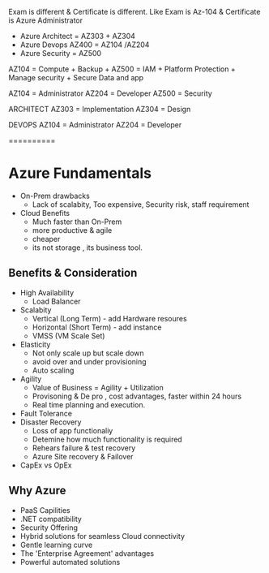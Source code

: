 

Exam is different & Certificate is different. 
Like Exam is Az-104 & Certificate is Azure Administrator 


- Azure Architect = AZ303 + AZ304
- Azure Devops AZ400 = AZ104 /AZ204
- Azure Security = AZ500 



AZ104 = Compute + Backup + 
AZ500 = IAM + Platform Protection + Manage security + Secure Data and app

AZ104 = Administrator
AZ204 = Developer
AZ500 = Security 

ARCHITECT
AZ303 = Implementation 
AZ304 = Design

DEVOPS
AZ104 = Administrator
AZ204 = Developer

==========
# Azure Fundamentals

- On-Prem drawbacks 
  - Lack of scalabity, Too expensive, Security risk, staff requirement 
- Cloud Benefits
  - Much faster than On-Prem
  - more productive & agile
  - cheaper 
  - its not storage , its business tool.

## Benefits & Consideration 
- High Availability 
  - Load Balancer
- Scalabity
  - Vertical (Long Term) - add Hardware resoures
  - Horizontal (Short Term) - add instance
  - VMSS (VM Scale Set)
- Elasticity
  - Not only scale up but scale down
  - avoid over and under provisioning 
  - Auto scaling
- Agility
  - Value of Business = Agility + Utilization
  - Provisoning & De pro , cost advantages, faster within 24 hours 
  - Real time planning and execution. 
- Fault Tolerance 
- Disaster Recovery 
  - Loss of app functionaliy
  - Detemine how much functionality is required
  - Rehears failure & test recovery 
  - Azure Site recovery & Failover 
- CapEx vs OpEx 

## Why Azure 
- PaaS Capilities
- .NET compatibility 
- Security Offering 
- Hybrid solutions for seamless Cloud connectivity 
- Gentle learning curve
- The 'Enterprise Agreement' advantages
- Powerful automated solutions











